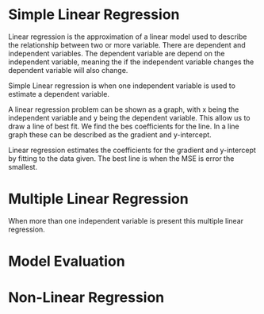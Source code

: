 

# Simple Linear Regression

Linear regression is the approximation of a linear model used to describe the relationship between two or more variable. There are dependent and independent variables. The dependent variable are depend on the independent variable, meaning the if the independent variable changes the dependent variable will also change. 

Simple Linear regression is when one independent variable is used to estimate a dependent variable. 

A linear regression problem can be shown as a graph, with x being the independent variable and y being the dependent variable. This allow us to draw a line of best fit. We find the bes coefficients for the line. In a line graph these can be described as the gradient and y-intercept.

Linear regression estimates the coefficients for the gradient and y-intercept by fitting to the data given. The best line is when the MSE is error the smallest. 

# Multiple Linear Regression

When more than one independent variable is present this multiple linear regression. 

# Model Evaluation 

# Non-Linear Regression

